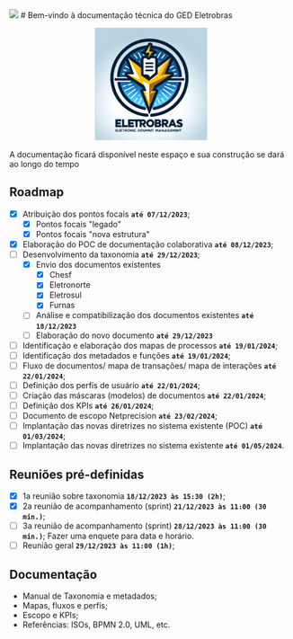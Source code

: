 <img loading="lazy" src="http://img.shields.io/static/v1?label=STATUS&message=EM%20DESENVOLVIMENTO&color=GREEN&style=for-the-badge"/>
# Bem-vindo à documentação técnica do GED Eletrobras
<p align="center">
<img src="./img/brasao_GED.png" alt="brasao_GED" width="200"/>
</p>
A documentação ficará disponível neste espaço e sua construção se dará ao longo do tempo

## Roadmap

- [X] Atribuição dos pontos focais **`até 07/12/2023`**;
    - [X] Pontos focais "legado"
    - [X] Pontos focais "nova estrutura"
- [X] Elaboração do POC de documentação colaborativa **`até 08/12/2023`**;
- [ ] Desenvolvimento da taxonomia **`até 29/12/2023`**;
    - [X] Envio dos documentos existentes
        - [X] Chesf
        - [X] Eletronorte
        - [X] Eletrosul
        - [X] Furnas
    - [ ] Análise e compatibilização dos documentos existentes **`até 18/12/2023`**
    - [ ] Elaboração do novo documento **`até 29/12/2023`**
- [ ] Identificação e elaboração dos mapas de processos **`até 19/01/2024`**;
- [ ] Identificação dos metadados e funções **`até 19/01/2024`**;
- [ ] Fluxo de documentos/ mapa de transações/ mapa de interações **`até 22/01/2024`**;
- [ ] Definição dos perfís de usuário **`até 22/01/2024`**;
- [ ] Criação das máscaras (modelos) de documentos **`até 22/01/2024`**;
- [ ] Definição dos KPIs **`até 26/01/2024`**;
- [ ] Documento de escopo Netprecision **`até 23/02/2024`**;
- [ ] Implantação das novas diretrizes no sistema existente (POC) **`até 01/03/2024`**;
- [ ] Implantação das novas diretrizes no sistema existente **`até 01/05/2024`**.

## Reuniões pré-definidas

- [X] 1a reunião sobre taxonomia **`18/12/2023 às 15:30 (2h)`**;
- [X] 2a reunião de acompanhamento (sprint) **`21/12/2023 às 11:00 (30 min.)`**;
- [ ] 3a reunião de acompanhamento (sprint) **`28/12/2023 às 11:00 (30 min.)`**;
Fazer uma enquete para data e horário.
- [ ] Reunião geral **`29/12/2023 às 11:00 (1h)`**;

## Documentação

- Manual de Taxonomia e metadados;
- Mapas, fluxos e perfís;
- Escopo e KPIs;
- Referências: ISOs, BPMN 2.0, UML, etc.
